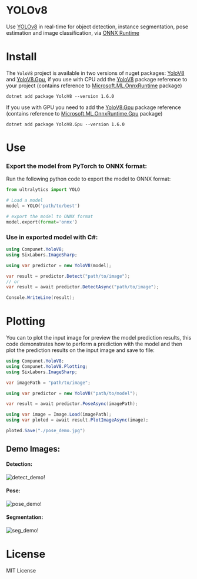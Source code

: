 # YOLOv8

Use [YOLOv8](https://github.com/ultralytics/ultralytics) in real-time for object detection, instance segmentation, pose estimation and image classification, via [ONNX Runtime](https://github.com/microsoft/onnxruntime)

# Install

The `YoloV8` project is available in two versions of nuget packages: [YoloV8](https://www.nuget.org/packages/YoloV8) and [YoloV8.Gpu](https://www.nuget.org/packages/YoloV8.Gpu), if you use with CPU add the [YoloV8](https://www.nuget.org/packages/YoloV8) package reference to your project (contains reference to [Microsoft.ML.OnnxRuntime](https://www.nuget.org/packages/Microsoft.ML.OnnxRuntime) package)

```shell
dotnet add package YoloV8 --version 1.6.0
```

If you use with GPU you need to add the [YoloV8.Gpu](https://www.nuget.org/packages/YoloV8.Gpu) package reference (contains reference to [Microsoft.ML.OnnxRuntime.Gpu](https://www.nuget.org/packages/Microsoft.ML.OnnxRuntime.Gpu) package)

```shell
dotnet add package YoloV8.Gpu --version 1.6.0
```

# Use

### Export the model from PyTorch to ONNX format:

Run the following python code to export the model to ONNX format:

```python
from ultralytics import YOLO

# Load a model
model = YOLO('path/to/best')

# export the model to ONNX format
model.export(format='onnx')
```

### Use in exported model with C#:

```csharp
using Compunet.YoloV8;
using SixLabors.ImageSharp;

using var predictor = new YoloV8(model);

var result = predictor.Detect("path/to/image");
// or
var result = await predictor.DetectAsync("path/to/image");

Console.WriteLine(result);
```

# Plotting

You can to plot the input image for preview the model prediction results, this code demonstrates how to perform a prediction with the model and then plot the prediction results on the input image and save to file:

```csharp
using Compunet.YoloV8;
using Compunet.YoloV8.Plotting;
using SixLabors.ImageSharp;

var imagePath = "path/to/image";

using var predictor = new YoloV8("path/to/model");

var result = await predictor.PoseAsync(imagePath);

using var image = Image.Load(imagePath);
using var ploted = await result.PlotImageAsync(image);

ploted.Save("./pose_demo.jpg")
```

## Demo Images:

#### Detection:

![detect_demo!](https://raw.githubusercontent.com/dme-compunet/YOLOv8/main/assets/detect_demo.jpg)

#### Pose:

![pose_demo!](https://raw.githubusercontent.com/dme-compunet/YOLOv8/main/assets/pose_demo.jpg)

#### Segmentation:

![seg_demo!](https://raw.githubusercontent.com/dme-compunet/YOLOv8/main/assets/seg_demo.jpg)

# License

MIT License
